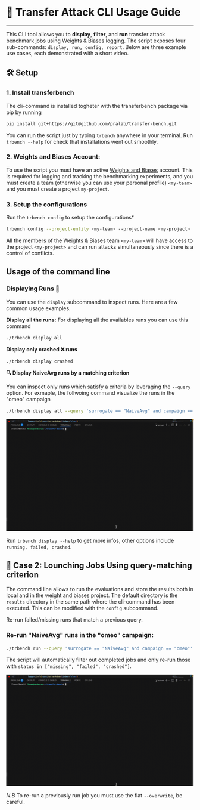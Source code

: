 # 🧪 Transfer Attack CLI Usage Guide
--------------

This CLI tool allows you to **display**, **filter**, and **run** transfer attack benchmark jobs using Weights & Biases logging. The script exposes four sub-commands: `display, run, config, report`.
Below are three example use cases, each demonstrated with a short video.

## 🛠️ Setup

### 1. **Install transferbench**

The cli-command is installed togheter with the transferbench package via pip by running
```bash
pip install git+https://git@github.com/pralab/transfer-bench.git
```
You can run the script just by typing `trbench` anywhere in your terminal.
Run `trbench --help` for check that installations went out smoothly.

### 2. **Weights and Biases Account**: 
To use the script you must have an active [Weights and Biases](https://wandb.ai/) account. This is required for logging and tracking the benchmarking experiments, and you must create a team (otherwise you can use your personal profile) `<my-team>` and you must create a project `my-project`.

### 3. **Setup the configurations**

Run the `trbench config` to setup the configurations*
```bash
trbench config --project-entity <my-team> --project-name <my-project>
```

All the members of the Weights & Biases team `<my-team>` will have access to the project `<my-project>` and can run attacks simultaneously since there is a control of conflicts.


## Usage of the command line

### Displaying Runs 👀 

You can use the `display` subcommand to inspect runs. Here are a few common usage examples.

**Display all the runs:** For displaying all the availables runs you can use this command
```bash
./trbench display all
```

**Display only crashed ❌ runs**
```bash
./trbench display crashed
```

**🔍 Display NaiveAvg runs by a matching criterion**

You can inspect only runs which satisfy a criteria by leveraging the `--query` option. For exmaple, the follwoing command visualize the runs in the "omeo" campaign
```bash
./trbench display all --query 'surrogate == "NaiveAvg" and campaign == "omeo"'
```
![Watch Case 1 Demo](../../examples/demos/demo_display_all.gif)


Run `trbench display --help` to get more infos, other options include `running, failed, crashed`.


## 🚀 Case 2: Lounching Jobs Using query-matching criterion

The command line allows to run the evaluations and store the results both in local and in the weight and biases project. The default directory is the `results` directory in the same path where the cli-command has been executed. This can be modified with the `config` subcommand.

Re-run failed/missing runs that match a previous query.
### Re-run "NaiveAvg" runs in the "omeo" campaign:
```bash
./trbench run --query 'surrogate == "NaiveAvg" and campaign == "omeo"'
```

The script will automatically filter out completed jobs and only re-run those with `status in ["missing", "failed", "crashed"]`.

![Watch Case 2 Demo](../../examples/demos/demo_running_batch.gif)

*N.B* To re-run a previously run job you must use the flat `--overwrite`, be careful.




